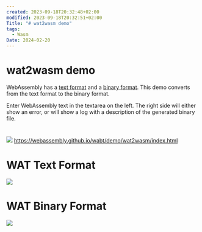 ```yaml
---
created: 2023-09-18T20:32:48+02:00
modified: 2023-09-18T20:32:51+02:00
Title: "# wat2wasm demo"
tags:
  - Wasm
Date: 2024-02-20
---
```


# wat2wasm demo
WebAssembly has a [text format](https://webassembly.github.io/spec/core/text/index.html) and a [binary format](https://webassembly.github.io/spec/core/binary/index.html). This demo converts from the text format to the binary format.

Enter WebAssembly text in the textarea on the left. The right side will either show an error, or will show a log with a description of the generated binary file.

# 
![](PastedImage20240220162230.png)
https://webassembly.github.io/wabt/demo/wat2wasm/index.html

# WAT Text Format 

![](20240220162413_wa.png)

# WAT Binary Format 
![](20240220162448wat.png)